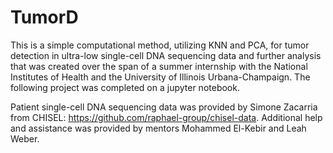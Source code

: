 # TumorD
This is a simple computational method, utilizing KNN and PCA, for tumor detection in ultra-low single-cell DNA sequencing data and further analysis that was created over the span of a summer internship with the National Institutes of Health and the University of Illinois Urbana-Champaign. The following project was completed on a jupyter notebook. 

Patient single-cell DNA sequencing data was provided by Simone Zacarria from CHISEL: https://github.com/raphael-group/chisel-data. Additional help and assistance was provided by mentors Mohammed El-Kebir and Leah Weber. 
